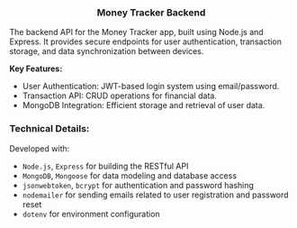 <h3 align="center">Money Tracker Backend</h3>

<p>
The backend API for the Money Tracker app, built using Node.js and Express. It provides secure endpoints for user authentication, transaction storage, and data synchronization between devices.
</p>

<p><strong>Key Features:</strong></p>
<ul>
  <li>User Authentication: JWT-based login system using email/password.</li>
  <li>Transaction API: CRUD operations for financial data.</li>
  <li>MongoDB Integration: Efficient storage and retrieval of user data.</li>
</ul>

<h3>Technical Details:</h3>
<p>
Developed with:
<ul>
  <li><code>Node.js</code>, <code>Express</code> for building the RESTful API</li>
  <li><code>MongoDB</code>, <code>Mongoose</code> for data modeling and database access</li>
  <li><code>jsonwebtoken</code>, <code>bcrypt</code> for authentication and password hashing</li>
  <li><code>nodemailer</code> for sending emails related to user registration and password reset</li>
  <li><code>dotenv</code> for environment configuration</li>
</ul>
</p>
